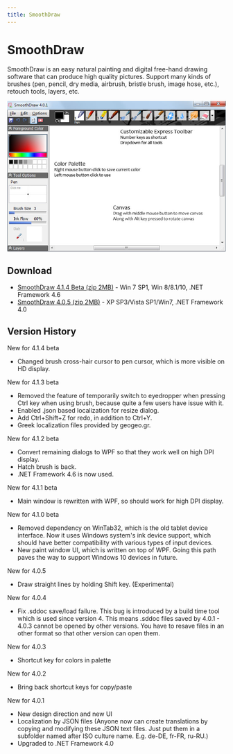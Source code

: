 ```yaml
---
title: SmoothDraw
---
```

SmoothDraw
==========
SmoothDraw is an easy natural painting and digital free-hand drawing software that can produce high quality pictures. 
Support many kinds of brushes (pen, pencil, dry media, airbrush, bristle brush, image hose, etc.), retouch tools, layers, etc.

![screenshot](images/sd_shot4.jpg)


## Download
* [SmoothDraw 4.1.4 Beta (zip 2MB)](SmoothDraw4Beta.zip) - Win 7 SP1, Win 8/8.1/10, .NET Framework 4.6
* [SmoothDraw 4.0.5 (zip 2MB)](SmoothDraw4.zip) - XP SP3/Vista SP1/Win7, .NET Framework 4.0

## Version History
New for 4.1.4 beta
* Changed brush cross-hair cursor to pen cursor, which is more visible on HD display.

New for 4.1.3 beta
* Removed the feature of temporarily switch to eyedropper when pressing Ctrl key when using brush, because quite a few users have issue with it.
* Enabled .json based localization for resize dialog.
* Add Ctrl+Shift+Z for redo, in addition to Ctrl+Y.
* Greek localization files provided by geogeo.gr.

New for 4.1.2 beta
* Convert remaining dialogs to WPF so that they work well on high DPI display.
* Hatch brush is back.
* .NET Framework 4.6 is now used.

New for 4.1.1 beta
* Main window is rewritten with WPF, so should work for high DPI display.

New for 4.1.0 beta
* Removed dependency on WinTab32, which is the old tablet device interface. Now it uses Windows system's ink device support, which should have better compatibility with various types of input devices.
* New paint window UI, which is written on top of WPF. Going this path paves the way to support Windows 10 devices in future.

New for 4.0.5
* Draw straight lines by holding Shift key. (Experimental)

New for 4.0.4
* Fix .sddoc save/load failure. This bug is introduced by a build time tool which is used since version 4. This means .sddoc files saved by 4.0.1 - 4.0.3 cannot be opened by other versions. You have to resave files in an other format so that other version can open them.

New for 4.0.3
* Shortcut key for colors in palette

New for 4.0.2
* Bring back shortcut keys for copy/paste

New for 4.0.1
* New design direction and new UI
* Localization by JSON files (Anyone now can create translations by copying and modifying these JSON text files. Just put them in a subfolder named after ISO culture name. E.g. de-DE, fr-FR, ru-RU.)
* Upgraded to .NET Framework 4.0
